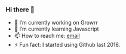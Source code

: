 ### Hi there 👋

- 🔭 I’m currently working on Growrr
- 🌱 I’m currently learning Javascript
- 📫 How to reach me: [email](mailto:joelvincent.work@gmail.com)
- ⚡ Fun fact: I started using Github last 2018.
